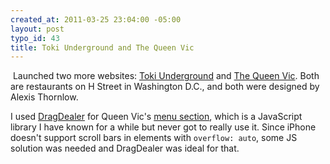 ```yaml
--- 
created_at: 2011-03-25 23:04:00 -05:00
layout: post
typo_id: 43
title: Toki Underground and The Queen Vic
---
```

<p>&nbsp;Launched two more websites: <a href="http://tokiunderground.com/">Toki Underground</a> and <a href="http://thequeenvicdc.com/">The Queen Vic</a>. Both are restaurants on H Street in Washington D.C., and both were designed by Alexis Thornlow.</p>
<p>I used <a href="http://blog.ovidiu.ch/dragdealer-js">DragDealer</a>&nbsp;for Queen Vic's <a href="http://www.thequeenvicdc.com/menus/dinner-menu/">menu section</a>, which is a JavaScript library I have known for a while but never got to really use it. Since iPhone doesn't support scroll bars in elements with <code>overflow: auto</code>, some JS solution was needed and DragDealer was ideal for that.</p>
